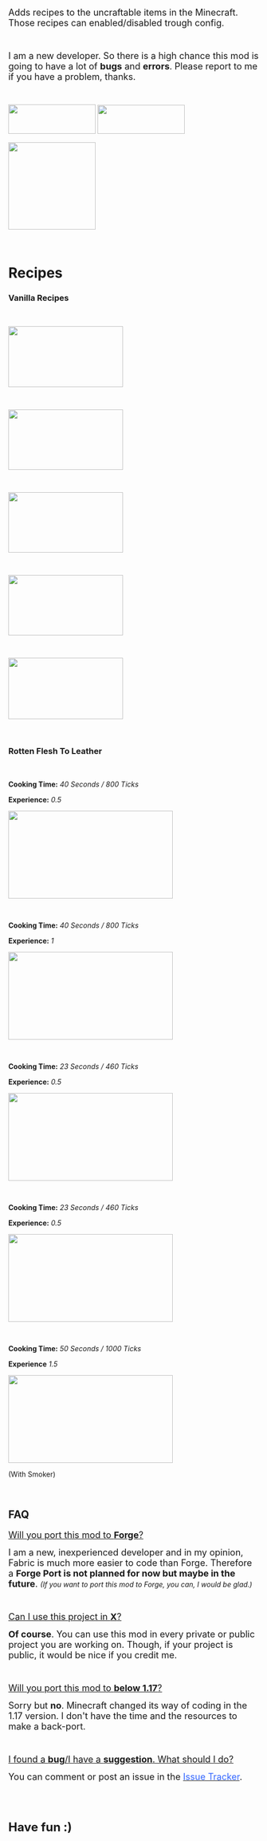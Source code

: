 <p><font size="4">Adds recipes to the uncraftable items in the Minecraft. Those recipes can enabled/disabled trough config.</font>
<p>&nbsp;
<p><font size="4">I am a new developer. So there is a high chance this mod is going to have a lot of <strong>bugs</strong> and <strong> errors</strong>. Please report to me if you have a problem, thanks.</font></p>
<p>&nbsp
<p><a href="https://www.curseforge.com/minecraft/mc-mods/fabric-api" target="_blank" rel="noopener noreferrer"><img src="https://i.imgur.com/OBp7tUT.png" width="175" height="59" /></a>&nbsp;<a href="https://www.curseforge.com/minecraft/mc-mods/cloth-config"><img src="https://i.ibb.co/vB4ds9v/requires-cloth-config.png" width="175" height="58" /></a></p>
<p><a href="https://www.curseforge.com/minecraft/mc-mods/modmenu"><img src="https://i.ibb.co/zGTLGpJ/recommends-mod-menu.png" width="175" /></a></p>
<p>&nbsp

# Recipes
### Vanilla Recipes
<p>&nbsp;</p>
<p><img src="https://i.ibb.co/19KGhNq/glowstone-dust-recipe.png" width="230" height="122" /></p>
<p>&nbsp;</p>
<p><img src="https://github.com/spacegoat3/ConfigurableRecipes/issues" alt="" /><img src="https://github.com/spacegoat3/ConfigurableRecipes/issues" alt="" /><img src="https://i.ibb.co/6NvVwmR/horse-armor-recipes.gif" alt="" width="230" height="121" /></p>
<p>&nbsp;</p>
<p><img src="https://i.ibb.co/r3NqBWg/output-bp-W1-WP.gif" width="230" height="121" /></p>
<p>&nbsp;</p>
<p><img src="https://i.ibb.co/wgvc8jB/name-tag.png" alt="" width="230" height="121" /></p>
<p>&nbsp;</p>
<p><img src="https://camo.githubusercontent.com/bcda660015bea6aed48294f3465f7ca51502e4aaeedd17e6e071611749a3fe6c/68747470733a2f2f692e6962622e636f2f634c35504d42772f736164646c652d7265636970652e706e67" width="230" height="123" /></p>
<p>&nbsp;

### Rotten Flesh To Leather
<p>&nbsp</p>

**Cooking Time:** _40 Seconds / 800 Ticks_

**Experience:** _0.5_
<p><img src="https://camo.githubusercontent.com/6c7e67c4b6ac596eaf56e0c76822865f42fe8238d0f428364fad977025b1448c/68747470733a2f2f692e696d6775722e636f6d2f6235794d6377692e706e67" width="330" height="176" data-canonical-src="https://i.imgur.com/b5yMcwi.png" /></p>
<p>&nbsp;

**Cooking Time:** _40 Seconds / 800 Ticks_

**Experience:** _1_
<p><img src="https://camo.githubusercontent.com/38b1e2f7107bde1d5a38db007a6f9e59f029c2ffb459becb36c7c67c9b84dad4/68747470733a2f2f692e696d6775722e636f6d2f723669566568652e706e67" width="330" height="176"></p>
<p>&nbsp;</p>

**Cooking Time:** _23 Seconds / 460 Ticks_

**Experience:** _0.5_
<p><img src="https://camo.githubusercontent.com/aecef0c6a4a43b9eef5916148d630570686a18cb8607112768381df15bb1d57b/68747470733a2f2f692e696d6775722e636f6d2f3855527659464e2e706e67" width="330" height="176"></p>
<p>&nbsp;</p>

**Cooking Time:** _23 Seconds / 460 Ticks_

**Experience:** _0.5_
<p><img src="https://camo.githubusercontent.com/cc05aa249172b304a7e7a087cb0538ed7ee73f56c6cb1373945b15ab82b89938/68747470733a2f2f692e696d6775722e636f6d2f6d65705256766e2e706e67" width="330" height="176"></p>
<p>&nbsp;</p>

**Cooking Time:** _50 Seconds / 1000 Ticks_

**Experience** _1.5_
<p><img src="https://camo.githubusercontent.com/a2eb7ccb0574138a95b5828c18c86ebddb7c2de615cae6af7d34d84a6feb3d4b/68747470733a2f2f692e6962622e636f2f366e5846566d672f4372616674696e672d476f6f676c652d4368726f6d652d323032312d31322d32332d312d33382d34362d414d2d312e706e67" width="330" height="176"></p>(With Smoker)
<p>&nbsp;</p>

## FAQ

<p><span style="text-decoration: underline; font-size: 18px;">Will you port this mod to&nbsp;<strong>Forge</strong>?</span></p>
<p><span style="font-size: 18px;">I am a new, inexperienced developer and in my opinion, Fabric is much more easier to code than Forge. Therefore a <strong>Forge Port is not planned for now but maybe in the future</strong>. <span style="font-size: 14px;"><em>(If you want to port this mod to Forge, you can, I would be glad.)&nbsp;</em></span></span></p>
<p>&nbsp;</p>
<p><span style="text-decoration: underline; font-size: 18px;">Can I use this project in&nbsp;<strong>X</strong>?</span></p>
<p><span style="font-size: 18px;"><strong>Of course</strong>. You can use this mod in every private or public project you are working on. Though, if your project is public, it would be nice if you credit me.</span></p>
<p>&nbsp;</p>
<p><span style="text-decoration: underline; font-size: 18px;">Will you port this mod to&nbsp;<strong>below&nbsp;</strong><strong>1.17</strong>?</span></p>
<p><span style="font-size: 18px;">Sorry but <strong>no</strong>. Minecraft changed its way of coding in the 1.17 version. I don't have the time and the resources to make a back-port.</span></p>
<p>&nbsp;</p>
<p><span style="text-decoration: underline; font-size: 18px;">I found a <strong>bug</strong>/I have a <strong>suggestion</strong>. What should I do?</span></p>
<p><span style="font-size: 18px;">You can comment or post an issue in the </span><a href="https://github.com/spacegoat3/ConfigurableRecipes/issues"><span style="color: #3366ff;"><span style="font-size: 18px;">Issue Tracker</span></span></a><span style="font-size: 18px;">.</span></p>
<p>&nbsp;</p>
<p>&nbsp;</p>
<p><span style="font-size: 24px;"><strong>Have fun :)</strong></span></p>
